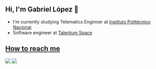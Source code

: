 ## Hi, I'm Gabriel López 👋


* I'm currently studying Telematics Enginner at <a href="https://www.ipn.mx">Instituto Politécnico Nacional</a>
* Software engineer at <a href="https://talentum.space/">Talentum Space


## How to reach me
<code><a href="https://www.linkedin.com/in/gablop00/"><img src="https://img.shields.io/badge/-LinkedIn-%230077B5?style=for-the-badge&logo=linkedin&logoColor=white"></a></code>
<code><a href = "mailto:gla280900@gmail.com"><img src="https://img.shields.io/badge/-Gmail-CC352A?style=for-the-badge&logo=gmail&logoColor=white" target="_blank"></a>
</code>
 
<!---
 ## Stats

[![Gabriel's GitHub stats](https://github-readme-stats.vercel.app/api?username=GabrielLopAg&count_private=true&show_icons=true&theme=dark#gh-dark-mode-only)](https://github.com/anuraghazra/github-readme-stats)
-->
